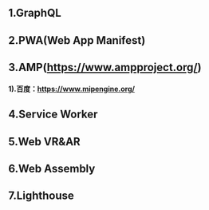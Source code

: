 ## 1.GraphQL

## 2.PWA(Web App Manifest)

## 3.AMP(https://www.ampproject.org/)
####  1).百度：https://www.mipengine.org/

## 4.Service Worker

## 5.Web VR&AR

## 6.Web Assembly

## 7.Lighthouse
